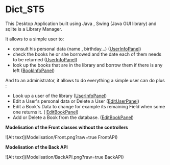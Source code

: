 # Dict_ST5
 This Desktop Application built using Java , Swing (Java GUI library) and sqlite is a Library Manager.
 
 It allows to a simple user to:

 - consult his personal data (name , birthday...) ([UserInfoPanel](src/View_Control/Navigation/UserInfoPanel.java))
 - check the books he or she borrowed and the date each of them needs to be returned ([UserInfoPanel](src/View_Control/Navigation/UserInfoPanel.java))
 - look up the books that are in the library and borrow them if there is any left ([BookInfoPanel](src/View_Control/Navigation/BookInfoPanel.java))

 And to an administrator, it allows to do everything a simple user can do plus :
 - Look up a user of the library ([UserInfoPanel](src/View_Control/Navigation/UserInfoPanel.java))
 - Edit a User's personal data or Delete a User ([EditUserPanel](src/View_Control/Navigation/EditUserPanel.java))
 - Edit a Book's Data to change for example its remaining Field when some one returns it. ( [EditBookPanel](src/View_Control/Navigation/EditBookPanel.java))
 - Add or Delete a Book from the database. ([EditBookPanel](src/View_Control/Navigation/EditBookPanel.java))


**Modelisation of the Front classes without the controllers**


![Alt text](Modelisation/Front.png?raw=true FrontAPI)


**Modelisation of the Back API**

![Alt text](Modelisation/BackAPI.png?raw=true BackAPI)